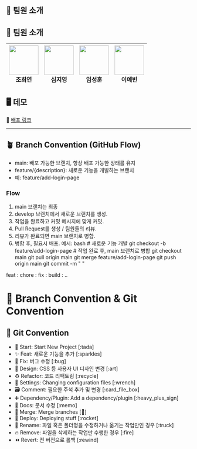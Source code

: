 ## 🙋 팀원 소개

## 🙋 팀원 소개

| <img src="https://github.com/joyeeon.png" width="80"/><br>조희연 | <img src="https://github.com/Simmee02.png" width="80"/><br>심지영 | <img src="https://github.com/PocheonLim.png" width="80"/><br>임성훈 | <img src="https://github.com/shail1027.png" width="80"/><br>이예빈 |
|:--:|:--:|:--:|:--:|




## 🖥️ 데모

🔗 [배포 링크](https://graduate-psbz6u7ba-joys-projects-a739eabd.vercel.app)

---
## 🪴 Branch Convention (GitHub Flow)
- main: 배포 가능한 브랜치, 항상 배포 가능한 상태를 유지
- feature/{description}: 새로운 기능을 개발하는 브랜치
- 예: feature/add-login-page

### Flow
1. main 브랜치는 최종
1. develop 브랜치에서 새로운 브랜치를 생성.
2. 작업을 완료하고 커밋 메시지에 맞게 커밋.
3. Pull Request를 생성 / 팀원들의 리뷰.
4. 리뷰가 완료되면 main 브랜치로 병합.
5. 병합 후, 필요시 배포.
예시:
bash # 새로운 기능 개발 git checkout -b feature/add-login-page # 작업 완료 후, main 브랜치로 병합 git checkout main git pull origin main git merge feature/add-login-page git push origin main git commit -m " "

feat :
chore :
fix :
build :
..
# 🎯 Branch Convention & Git Convention
## 🎯 Git Convention
- 🎉 Start: Start New Project [:tada]
- ✨ Feat: 새로운 기능을 추가 [:sparkles]
- 🐛 Fix: 버그 수정 [:bug]
- 🎨 Design: CSS 등 사용자 UI 디자인 변경 [:art]
- ♻️ Refactor: 코드 리팩토링 [:recycle]
- 🔧 Settings: Changing configuration files [:wrench]
- 🗃️ Comment: 필요한 주석 추가 및 변경 [:card_file_box]
- ➕ Dependency/Plugin: Add a dependency/plugin [:heavy_plus_sign]
- 📝 Docs: 문서 수정 [:memo]
- 🔀 Merge: Merge branches [:twisted_rightwards_arrows:]
- 🚀 Deploy: Deploying stuff [:rocket]
- 🚚 Rename: 파일 혹은 폴더명을 수정하거나 옮기는 작업만인 경우 [:truck]
- 🔥 Remove: 파일을 삭제하는 작업만 수행한 경우 [:fire]
- ⏪️ Revert: 전 버전으로 롤백 [:rewind]
